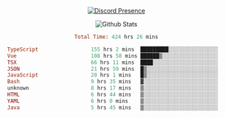 <!DOCTYPE html>
<body>
<div align="center">

  [![Discord Presence](https://lanyard.cnrad.dev/api/576097150359044106)](https://discord.com/users/576097150359044106)
  
  ![Github Stats](https://github-readme-stats.vercel.app/api?username=verycrunchy&show_icons=true&theme=radical)

<!--START_SECTION:waka-->

```ruby
Total Time: 424 hrs 26 mins

TypeScript                 155 hrs 2 mins  █████████░░░░░░░░░░░░░░░░   36.54 %
Vue                        108 hrs 58 mins ██████▒░░░░░░░░░░░░░░░░░░   25.68 %
TSX                        66 hrs 11 mins  ████░░░░░░░░░░░░░░░░░░░░░   15.60 %
JSON                       21 hrs 59 mins  █▒░░░░░░░░░░░░░░░░░░░░░░░   05.18 %
JavaScript                 20 hrs 1 mins   █▒░░░░░░░░░░░░░░░░░░░░░░░   04.72 %
Bash                       9 hrs 35 mins   ▓░░░░░░░░░░░░░░░░░░░░░░░░   02.26 %
unknown                    8 hrs 17 mins   ▒░░░░░░░░░░░░░░░░░░░░░░░░   01.95 %
HTML                       6 hrs 44 mins   ▒░░░░░░░░░░░░░░░░░░░░░░░░   01.59 %
YAML                       6 hrs 0 mins    ▒░░░░░░░░░░░░░░░░░░░░░░░░   01.41 %
Java                       5 hrs 45 mins   ▒░░░░░░░░░░░░░░░░░░░░░░░░   01.35 %
```

<!--END_SECTION:waka-->
</div>
</body>
</html>

